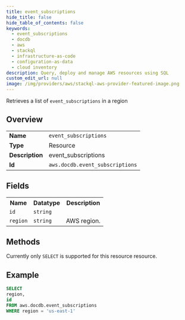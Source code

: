 ```yaml
---
title: event_subscriptions
hide_title: false
hide_table_of_contents: false
keywords:
  - event_subscriptions
  - docdb
  - aws
  - stackql
  - infrastructure-as-code
  - configuration-as-data
  - cloud inventory
description: Query, deploy and manage AWS resources using SQL
custom_edit_url: null
image: /img/providers/aws/stackql-aws-provider-featured-image.png
---
```

Retrieves a list of <code>event_subscriptions</code> in a region

## Overview
<table><tbody>
<tr><td><b>Name</b></td><td><code>event_subscriptions</code></td></tr>
<tr><td><b>Type</b></td><td>Resource</td></tr>
<tr><td><b>Description</b></td><td>event_subscriptions</td></tr>
<tr><td><b>Id</b></td><td><code>aws.docdb.event_subscriptions</code></td></tr>
</tbody></table>

## Fields
<table><tbody>
<tr><th>Name</th><th>Datatype</th><th>Description</th></tr>
<tr><td><code>id</code></td><td><code>string</code></td><td></td></tr>
<tr><td><code>region</code></td><td><code>string</code></td><td>AWS region.</td></tr>

</tbody></table>

## Methods
Currently only <code>SELECT</code> is supported for this resource resource.





## Example
```sql
SELECT
region,
id
FROM aws.docdb.event_subscriptions
WHERE region = 'us-east-1'
```
